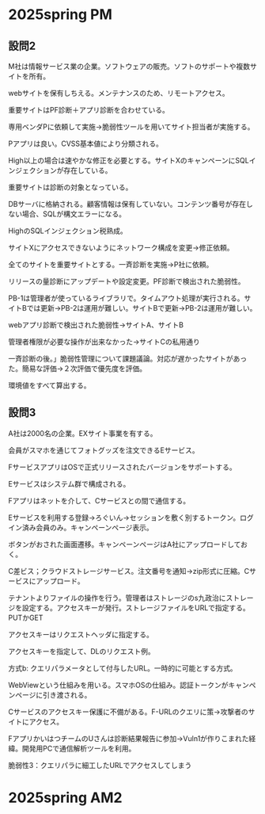 # 2025spring PM

## 設問2

M社は情報サービス業の企業。ソフトウェアの販売。ソフトのサポートや複数サイトを所有。

webサイトを保有しちえる。メンテナンスのため、リモートアクセス。

重要サイトはPF診断＋アプリ診断を合わせている。

専用ベンダPに依頼して実施→脆弱性ツールを用いてサイト担当者が実施する。

Pアプリは良い。CVSS基本値により分類される。

High以上の場合は速やかな修正を必要とする。サイトXのキャンペーンにSQLインジェクションが存在している。

重要サイトは診断の対象となっている。

DBサーバに格納される。顧客情報は保有していない。コンテンツ番号が存在しない場合、SQLが構文エラーになる。

HighのSQLインジェクション税熟成。

サイトXにアクセスできないようにネットワーク構成を変更→修正依頼。

全てのサイトを重要サイトとする。一斉診断を実施→P社に依頼。

リリースの量診断にアップデートや設定変更。PF診断で検出された脆弱性。

PB-1は管理者が使っているライブラリで。タイムアウト処理が実行される。サイトBでは更新→PB-2は運用が難しい。サイトBで更新→PB-2は運用が難しい。

webアプリ診断で検出された脆弱性→サイトA、サイトB

管理者権限が必要な操作が出来なかった→サイトCの私用通り

一斉診断の後。」脆弱性管理について課題議論。対応が遅かったサイトがあった。簡易な評価→２次評価で優先度を評価。

環境値をすべて算出する。


## 設問3

A社は2000名の企業。EXサイト事業を有する。

会員がスマホを通じてフォトグッズを注文できるEサービス。

FサービスアプリはOSで正式リリースされたバージョンをサポートする。

Eサービスはシステム群で構成される。

Fアプリはネットを介して、Cサービスとの間で通信する。

Eサービスを利用する登録→ろぐいん→セッションを敷く別するトークン。ログイン済み会員のみ。キャンペーンページ表示。

ボタンがおされた画面遷移。キャンペーンページはA社にアップロードしておく。

C差ビス；クラウドストレージサービス。注文番号を通知→zip形式に圧縮。Cサービスにアップロード。

テナントよりファイルの操作を行う。管理者はストレージのs九政治にストレージを設定する。アクセスキーが発行。ストレージファイルをURLで指定する。PUTかGET

アクセスキーはリクエストヘッダに指定する。

アクセスキーを指定して、DLのリクエスト例。

方式b: クエリパラメータとして付与したURL。一時的に可能とする方式。

WebViewという仕組みを用いる。スマホOSの仕組み。認証トークンがキャンペンページに引き渡される。

Cサービスのアクセスキー保護に不備がある。F-URLのクエリに策→攻撃者のサイトにアクセス。

FアプリかいはつチームのUさんは診断結果報告に参加→Vuln1が作りこまれた経緯。開発用PCで通信解析ツールを利用。

脆弱性3：クエリパラに細工したURLでアクセスしてしまう






# 2025spring AM2
